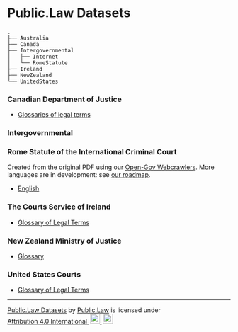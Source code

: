 # Public.Law Datasets

```
.
├── Australia
├── Canada
├── Intergovernmental
│   ├── Internet
│   └── RomeStatute
├── Ireland
├── NewZealand
└── UnitedStates
```

### Canadian Department of Justice

* [Glossaries of legal terms](https://github.com/public-law/datasets/blob/master/Canada/doj-glossaries.json)


### Intergovernmental 

### Rome Statute of the International Criminal Court

Created from the original PDF using our [Open-Gov Webcrawlers](https://github.com/public-law/open-gov-crawlers).
More languages are in development: see
[our roadmap](https://github.com/orgs/public-law/projects/9/views/2).

* [English](https://github.com/public-law/datasets/blob/master/Intergovernmental/RomeStatute/RomeStatute.json)


### The Courts Service of Ireland

* [Glossary of Legal Terms](https://github.com/public-law/datasets/blob/master/Ireland/courts-glossary.json)


### New Zealand Ministry of Justice

* [Glossary](https://github.com/public-law/datasets/blob/master/NewZealand/justice-glossary.json)


### United States Courts

* [Glossary of Legal Terms](https://github.com/public-law/datasets/blob/master/UnitedStates/us-courts-glossary.json)






----

<p xmlns:cc="http://creativecommons.org/ns#" xmlns:dct="http://purl.org/dc/terms/">
  
  <a property="dct:title" rel="cc:attributionURL" href="https://github.com/public-law/datasets">Public.Law Datasets</a> by <a rel="cc:attributionURL dct:creator" property="cc:attributionName" href="https://public.law">Public.Law</a> is licensed under <a href="http://creativecommons.org/licenses/by/4.0/?ref=chooser-v1" target="_blank" rel="license noopener noreferrer" style="display:inline-block;">Attribution 4.0 International
    <img style="height:22px!important;margin-left:3px;" src="https://mirrors.creativecommons.org/presskit/icons/cc.svg">
    <img style="height:22px!important; margin-left:3px;" src="https://mirrors.creativecommons.org/presskit/icons/by.svg">
  </a>
  
</p>
